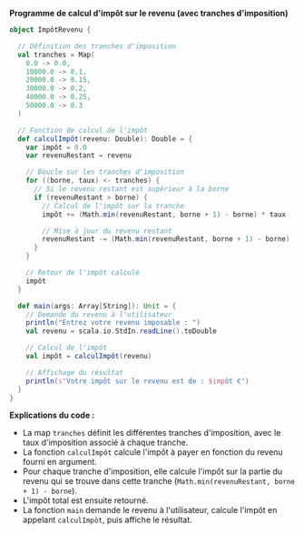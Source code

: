 **Programme de calcul d'impôt sur le revenu (avec tranches d'imposition)**

```scala
object ImpôtRevenu {

  // Définition des tranches d'imposition
  val tranches = Map(
    0.0 -> 0.0,
    10000.0 -> 0.1,
    20000.0 -> 0.15,
    30000.0 -> 0.2,
    40000.0 -> 0.25,
    50000.0 -> 0.3
  )

  // Fonction de calcul de l'impôt
  def calculImpôt(revenu: Double): Double = {
    var impôt = 0.0
    var revenuRestant = revenu

    // Boucle sur les tranches d'imposition
    for ((borne, taux) <- tranches) {
      // Si le revenu restant est supérieur à la borne
      if (revenuRestant > borne) {
        // Calcul de l'impôt sur la tranche
        impôt += (Math.min(revenuRestant, borne + 1) - borne) * taux

        // Mise à jour du revenu restant
        revenuRestant -= (Math.min(revenuRestant, borne + 1) - borne)
      }
    }

    // Retour de l'impôt calculé
    impôt
  }

  def main(args: Array[String]): Unit = {
    // Demande du revenu à l'utilisateur
    println("Entrez votre revenu imposable : ")
    val revenu = scala.io.StdIn.readLine().toDouble

    // Calcul de l'impôt
    val impôt = calculImpôt(revenu)

    // Affichage du résultat
    println(s"Votre impôt sur le revenu est de : $impôt €")
  }
}
```

**Explications du code :**

* La map `tranches` définit les différentes tranches d'imposition, avec le taux d'imposition associé à chaque tranche.
* La fonction `calculImpôt` calcule l'impôt à payer en fonction du revenu fourni en argument.
* Pour chaque tranche d'imposition, elle calcule l'impôt sur la partie du revenu qui se trouve dans cette tranche (`Math.min(revenuRestant, borne + 1) - borne`).
* L'impôt total est ensuite retourné.
* La fonction `main` demande le revenu à l'utilisateur, calcule l'impôt en appelant `calculImpôt`, puis affiche le résultat.